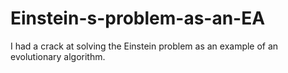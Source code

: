 # Einstein-s-problem-as-an-EA
I had a crack at solving the Einstein problem as an example of an evolutionary algorithm. 
